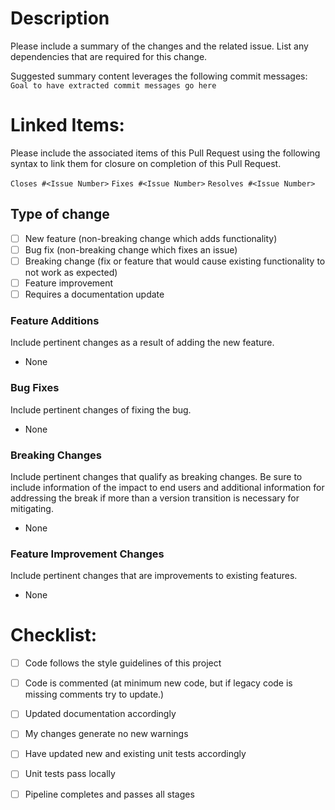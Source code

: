 # Description
Please include a summary of the changes and the related issue. List any dependencies that are required for this change.

Suggested summary content leverages the following commit messages:
`Goal to have extracted commit messages go here`

# Linked Items:
Please include the associated items of this Pull Request using the following syntax to link them for closure on completion of this Pull Request.

`Closes #<Issue Number>`
`Fixes #<Issue Number>`
`Resolves #<Issue Number>`
## Type of change
- [ ] New feature (non-breaking change which adds functionality)
- [ ] Bug fix (non-breaking change which fixes an issue)
- [ ] Breaking change (fix or feature that would cause existing functionality to not work as expected)
- [ ] Feature improvement
- [ ] Requires a documentation update

### Feature Additions
Include pertinent changes as a result of adding the new feature.
- None

### Bug Fixes
Include pertinent changes of fixing the bug.
- None

### Breaking Changes
Include pertinent changes that qualify as breaking changes. Be sure to include information of the impact to end users and additional information for addressing the break if more than a version transition is necessary for mitigating. 
- None

### Feature Improvement Changes
Include pertinent changes that are improvements to existing features.
- None

# Checklist:
- [ ] Code follows the style guidelines of this project
- [ ] Code is commented (at minimum new code, but if legacy code is missing comments try to update.)
- [ ] Updated documentation accordingly
- [ ] My changes generate no new warnings
- [ ] Have updated new and existing unit tests accordingly
- [ ] Unit tests pass locally
- [ ] Pipeline completes and passes all stages

